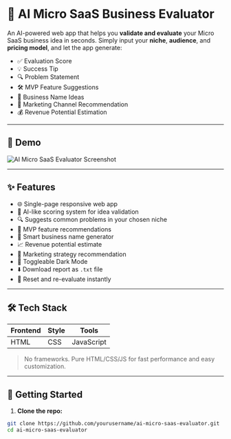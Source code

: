 # 🚀 AI Micro SaaS Business Evaluator

An AI-powered web app that helps you **validate and evaluate** your Micro SaaS business idea in seconds. Simply input your **niche**, **audience**, and **pricing model**, and let the app generate:

- ✅ Evaluation Score
- 💡 Success Tip
- 🔍 Problem Statement
- 🛠 MVP Feature Suggestions
- 🚀 Business Name Ideas
- 📢 Marketing Channel Recommendation
- 💰 Revenue Potential Estimation

---

## 📸 Demo

![AI Micro SaaS Evaluator Screenshot](demo.png) <!-- Replace with your own screenshot or GIF -->

---

## ✨ Features

- 🌐 Single-page responsive web app
- 🎯 AI-like scoring system for idea validation
- 🔍 Suggests common problems in your chosen niche
- 🧰 MVP feature recommendations
- 🧠 Smart business name generator
- 📈 Revenue potential estimate
- 📢 Marketing strategy recommendation
- 🌙 Toggleable Dark Mode
- ⬇️ Download report as `.txt` file
- 🔄 Reset and re-evaluate instantly

---

## 🛠 Tech Stack

| Frontend | Style     | Tools          |
|----------|-----------|----------------|
| HTML     | CSS       | JavaScript     |

> No frameworks. Pure HTML/CSS/JS for fast performance and easy customization.

---

## 🚀 Getting Started

1. **Clone the repo:**

```bash
git clone https://github.com/yourusername/ai-micro-saas-evaluator.git
cd ai-micro-saas-evaluator
